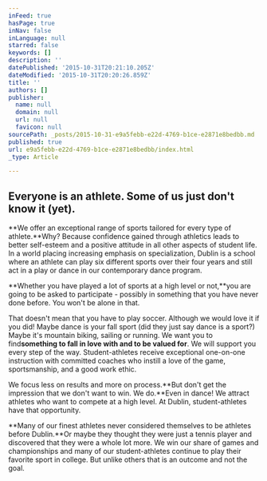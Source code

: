 ```yaml
---
inFeed: true
hasPage: true
inNav: false
inLanguage: null
starred: false
keywords: []
description: ''
datePublished: '2015-10-31T20:21:10.205Z'
dateModified: '2015-10-31T20:20:26.859Z'
title: ''
authors: []
publisher:
  name: null
  domain: null
  url: null
  favicon: null
sourcePath: _posts/2015-10-31-e9a5febb-e22d-4769-b1ce-e2871e8bedbb.md
published: true
url: e9a5febb-e22d-4769-b1ce-e2871e8bedbb/index.html
_type: Article

---
```

## Everyone is an athlete. Some of us just don't know it (yet).

**We offer an exceptional range of sports tailored for every type of athlete.**Why? Because confidence gained through athletics leads to better self-esteem and a positive attitude in all other aspects of student life. In a world placing increasing emphasis on specialization, Dublin is a school where an athlete can play six different sports over their four years and still act in a play or dance in our contemporary dance program.

**Whether you have played a lot of sports at a high level or not,**you are going to be asked to participate - possibly in something that you have never done before. You won't be alone in that.

That doesn't mean that you have to play soccer. Although we would love it if you did! Maybe dance is your fall sport (did they just say dance is a sport?) Maybe it's mountain biking, sailing or running. We want you to find**something to fall in love with and to be valued for**. We will support you every step of the way. Student-athletes receive exceptional one-on-one instruction with committed coaches who instill a love of the game, sportsmanship, and a good work ethic.

We focus less on results and more on process.**But don't get the impression that we don't want to win. We do.**Even in dance! We attract athletes who want to compete at a high level. At Dublin, student-athletes have that opportunity.

**Many of our finest athletes never considered themselves to be athletes before Dublin.**Or maybe they thought they were just a tennis player and discovered that they were a whole lot more. We win our share of games and championships and many of our student-athletes continue to play their favorite sport in college. But unlike others that is an outcome and not the goal.